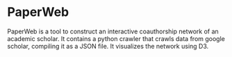 # PaperWeb
PaperWeb is a tool to construct an interactive coauthorship network of an academic scholar. It contains a python crawler that crawls data from google scholar, compiling it as a JSON file. It visualizes the network using D3.
